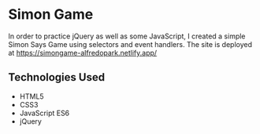 # Simon Game
In order to practice jQuery as well as some JavaScript, I created a simple Simon Says Game using selectors and event handlers.
The site is deployed at https://simongame-alfredopark.netlify.app/

## Technologies Used
- HTML5
- CSS3
- JavaScript ES6
- jQuery
